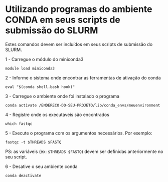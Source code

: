 # Utilizando programas do ambiente CONDA em seus scripts de submissão do SLURM

Estes comandos devem ser incluídos em seus scripts de submissão do SLURM.

1 - Carregue o módulo do miniconda3

~~~
module load miniconda3
~~~

2 - Informe o sistema onde encontrar as ferramentas de ativação do conda

~~~
eval "$(conda shell.bash hook)"
~~~

3 - Carregue o ambiente onde foi instalado o programa

~~~
conda activate /ENDERECO-DO-SEU-PROJETO/lib/conda_envs/meuenvironment
~~~


4 - Registre onde os executáveis são encontrados

~~~
which fastqc
~~~

5 - Execute o programa com os argumentos necessários. Por exemplo:

~~~
fastqc -t $THREADS $FASTQ
~~~

PS: as variáveis (ex: ``$THREADS $FASTQ``) devem ser definidas anteriormente no seu script. 



6 - Desative o seu ambiente conda
~~~
conda deactivate
~~~


